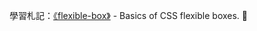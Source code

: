 
學習札記：[《flexible-box》](http://i.juyipeng.net/flexible-box/) - Basics of CSS flexible boxes. :notebook:
